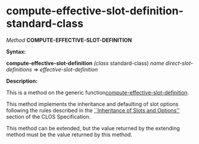 compute-effective-slot-definition-standard-class
================================================

*Method* **COMPUTE-EFFECTIVE-SLOT-DEFINITION**

**Syntax:**

**compute-effective-slot-definition** *(class* standard-class) *name* *direct-slot-definitions* => *effective-slot-definition*

**Description:**

This is a method on the generic function[compute-effective-slot-definition](/docs/meta-object-protocol/compute-effective-slot-definition).

This method implements the inheritance and defaulting of slot options following the rules described in the [``Inheritance of Slots and Options''](http://www.cs.cmu.edu/Groups/AI/html/cltl/clm/node270.md#SECTION003213200000000000000) section of the CLOS Specification.

This method can be extended, but the value returned by the extending method must be the value returned by this method.
